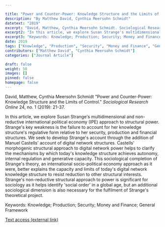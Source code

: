 ```yaml
---

title: "Power and Counter-Power: Knowledge Structure and the Limits of Control."
description: "By Matthew David, Cynthia Meersohn Schmidt"
datetext: "2019"
excerpt: "David, Matthew, Cynthia Meersohn Schmidt. Sociological Research Online 24, no. 1 (2019): 21-37."
excerpt2: "In this article, we explore Susan Strange's multidimensional and non-reductive international political economy (IPE) approach to structural power. Strange's key weakness is the failure to account for her knowledge structure's regulative form relative to her security, production and financial structures. We seek to develop Strange's account through the addition of Manuel Castells' account of digital network structures. Castells' morphogenic structural approach to digital network power helps to clarify the mechanisms by which today's knowledge structure achieves autonomy, internal regulation and generative capacity. This sociological completion of Strange's theory, an international socio-political economy approach as it were, better explains the capacity and limits of today's digital network knowledge structure to resist reduction to other structural interests. Strange's non-reductive structural approach to power is significant for sociology as it helps identify 'social order' in a global age, but an additional sociological dimension is also necessary for the fulfilment of Strange's theoretical project."
excerpt3: "Keywords: Knowledge; Production; Security; Money and Finance; General Framework"
date: 2019
tags: ["Knowledge", "Production", "Security", "Money and Finance", "General Framework", "Strange-Influenced Works", "2010's"]
contributors: ["Matthew David", "Cynthia Meersohn Schmidt"]
categories: ["Journal Article"]

draft: false
weight: 50
images: []
pinned: false
homepage: false
---
```


David, Matthew, Cynthia Meersohn Schmidt "Power and Counter-Power: Knowledge Structure and the Limits of Control." *Sociological Research Online* 24, no. 1 (2019): 21-37.

In this article, we explore Susan Strange's multidimensional and non-reductive international political economy (IPE) approach to structural power. Strange's key weakness is the failure to account for her knowledge structure's regulative form relative to her security, production and financial structures. We seek to develop Strange's account through the addition of Manuel Castells' account of digital network structures. Castells' morphogenic structural approach to digital network power helps to clarify the mechanisms by which today's knowledge structure achieves autonomy, internal regulation and generative capacity. This sociological completion of Strange's theory, an international socio-political economy approach as it were, better explains the capacity and limits of today's digital network knowledge structure to resist reduction to other structural interests. Strange's non-reductive structural approach to power is significant for sociology as it helps identify 'social order' in a global age, but an additional sociological dimension is also necessary for the fulfilment of Strange's theoretical project.

Keywords: Knowledge; Production; Security; Money and Finance; General Framework

[Text access (external link)](https://doi.org/10.1177/1360780418797717)
